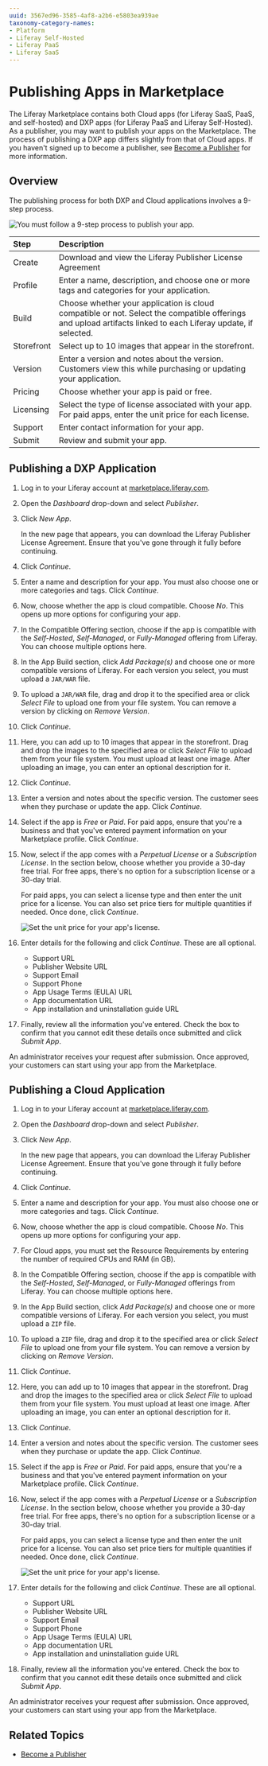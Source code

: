 ```yaml
---
uuid: 3567ed96-3585-4af8-a2b6-e5803ea939ae
taxonomy-category-names:
- Platform
- Liferay Self-Hosted
- Liferay PaaS
- Liferay SaaS
---
```

# Publishing Apps in Marketplace

The Liferay Marketplace contains both Cloud apps (for Liferay SaaS, PaaS, and self-hosted) and DXP apps (for Liferay PaaS and Liferay Self-Hosted). As a publisher, you may want to publish your apps on the Marketplace. The process of publishing a DXP app differs slightly from that of Cloud apps. If you haven't signed up to become a publisher, see [Become a Publisher](./become-a-publisher.md) for more information.

## Overview

The publishing process for both DXP and Cloud applications involves a 9-step process.

![You must follow a 9-step process to publish your app.](./publishing-apps-in-the-marketplace/images/01.png)

| Step       | Description                                                                                                                                                  |
| :--------- | :----------------------------------------------------------------------------------------------------------------------------------------------------------- |
| Create     | Download and view the Liferay Publisher License Agreement                                                                                                    |
| Profile    | Enter a name, description, and choose one or more tags and categories for your application.                                                                  |
| Build      | Choose whether your application is cloud compatible or not. Select the compatible offerings and upload artifacts linked to each Liferay update, if selected. |
| Storefront | Select up to 10 images that appear in the storefront.                                                                                                        |
| Version    | Enter a version and notes about the version. Customers view this while purchasing or updating your application.                                              |
| Pricing    | Choose whether your app is paid or free.                                                                                                                     |
| Licensing  | Select the type of license associated with your app. For paid apps, enter the unit price for each license.                                                   |
| Support    | Enter contact information for your app.                                                                                                                      |
| Submit     | Review and submit your app.                                                                                                                                  |

## Publishing a DXP Application

1. Log in to your Liferay account at [marketplace.liferay.com](https://marketplace.liferay.com/).

1. Open the *Dashboard* drop-down and select *Publisher*.

1. Click *New App*.

   In the new page that appears, you can download the Liferay Publisher License Agreement. Ensure that you've gone through it fully before continuing.

1. Click *Continue*.

1. Enter a name and description for your app. You must also choose one or more categories and tags. Click *Continue*.

1. Now, choose whether the app is cloud compatible. Choose *No*. This opens up more options for configuring your app.

1. In the Compatible Offering section, choose if the app is compatible with the *Self-Hosted*, *Self-Managed*, or *Fully-Managed* offering from Liferay. You can choose multiple options here.

1. In the App Build section, click *Add Package(s)* and choose one or more compatible versions of Liferay. For each version you select, you must upload a `JAR/WAR` file.

1. To upload a `JAR/WAR` file, drag and drop it to the specified area or click *Select File* to upload one from your file system. You can remove a version by clicking on *Remove Version*.

1. Click *Continue*.

1. Here, you can add up to 10 images that appear in the storefront. Drag and drop the images to the specified area or click *Select File* to upload them from your file system. You must upload at least one image. After uploading an image, you can enter an optional description for it.

1. Click *Continue*.

1. Enter a version and notes about the specific version. The customer sees when they purchase or update the app. Click *Continue*.

1. Select if the app is *Free* or *Paid*. For paid apps, ensure that you're a business and that you've entered payment information on your Marketplace profile. Click *Continue*.

1. Now, select if the app comes with a *Perpetual License* or a *Subscription License*. In the section below, choose whether you provide a 30-day free trial. For free apps, there's no option for a subscription license or a 30-day trial.

   For paid apps, you can select a license type and then enter the unit price for a license. You can also set price tiers for multiple quantities if needed. Once done, click *Continue*.

   ![Set the unit price for your app's license.](./publishing-apps-in-the-marketplace/images/02.png)

1. Enter details for the following and click *Continue*. These are all optional.

   * Support URL
   * Publisher Website URL
   * Support Email
   * Support Phone
   * App Usage Terms (EULA) URL
   * App documentation URL
   * App installation and uninstallation guide URL

1. Finally, review all the information you've entered. Check the box to confirm that you cannot edit these details once submitted and click *Submit App*.

An administrator receives your request after submission. Once approved, your customers can start using your app from the Marketplace.

## Publishing a Cloud Application

1. Log in to your Liferay account at [marketplace.liferay.com](https://marketplace.liferay.com/).

1. Open the *Dashboard* drop-down and select *Publisher*.

1. Click *New App*.

   In the new page that appears, you can download the Liferay Publisher License Agreement. Ensure that you've gone through it fully before continuing.

1. Click *Continue*.

1. Enter a name and description for your app. You must also choose one or more categories and tags. Click *Continue*.

1. Now, choose whether the app is cloud compatible. Choose *No*. This opens up more options for configuring your app.

1. For Cloud apps, you must set the Resource Requirements by entering the number of required CPUs and RAM (in GB).

1. In the Compatible Offering section, choose if the app is compatible with the *Self-Hosted*, *Self-Managed*, or *Fully-Managed* offerings from Liferay. You can choose multiple options here.

1. In the App Build section, click *Add Package(s)* and choose one or more compatible versions of Liferay. For each version you select, you must upload a `ZIP` file.

1. To upload a  `ZIP` file, drag and drop it to the specified area or click *Select File* to upload one from your file system. You can remove a version by clicking on *Remove Version*.

1. Click *Continue*.

1. Here, you can add up to 10 images that appear in the storefront. Drag and drop the images to the specified area or click *Select File* to upload them from your file system. You must upload at least one image. After uploading an image, you can enter an optional description for it.

1. Click *Continue*.

1. Enter a version and notes about the specific version. The customer sees when they purchase or update the app. Click *Continue*.

1. Select if the app is *Free* or *Paid*. For paid apps, ensure that you're a business and that you've entered payment information on your Marketplace profile. Click *Continue*.

1. Now, select if the app comes with a *Perpetual License* or a *Subscription License*. In the section below, choose whether you provide a 30-day free trial. For free apps, there's no option for a subscription license or a 30-day trial.

   For paid apps, you can select a license type and then enter the unit price for a license. You can also set price tiers for multiple quantities if needed. Once done, click *Continue*.

   ![Set the unit price for your app's license.](./publishing-apps-in-the-marketplace/images/02.png)

1. Enter details for the following and click *Continue*. These are all optional.

   * Support URL
   * Publisher Website URL
   * Support Email
   * Support Phone
   * App Usage Terms (EULA) URL
   * App documentation URL
   * App installation and uninstallation guide URL

1. Finally, review all the information you've entered. Check the box to confirm that you cannot edit these details once submitted and click *Submit App*.

An administrator receives your request after submission. Once approved, your customers can start using your app from the Marketplace.

## Related Topics

* [Become a Publisher](./become-a-publisher.md)